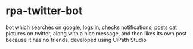 # rpa-twitter-bot
bot which searches on google, logs in, checks notifications, posts cat pictures on twitter, along with a nice message, and then likes its own post because it has no friends.
developed using UiPath Studio
